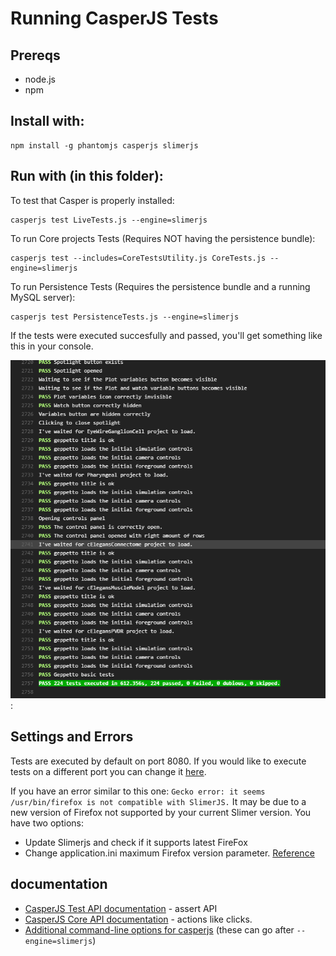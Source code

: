 Running CasperJS Tests
===========

## Prereqs

* node.js
* npm

## Install with:

``` {.sourceCode .javascript}
npm install -g phantomjs casperjs slimerjs
```

## Run with (in this folder):

To test that Casper is properly installed:

``` {.sourceCode .javascript}
casperjs test LiveTests.js --engine=slimerjs 
```

To run Core projects Tests (Requires NOT having the persistence bundle):

``` {.sourceCode .javascript}
casperjs test --includes=CoreTestsUtility.js CoreTests.js --engine=slimerjs
```

To run Persistence Tests (Requires the persistence bundle and a running MySQL server):

``` {.sourceCode .javascript}
casperjs test PersistenceTests.js --engine=slimerjs
```

If the tests were executed succesfully and passed, you'll get something like this in your console.

![image](images/CoreTests.png):

## Settings and Errors

Tests are executed by default on port 8080. If you would like to execute tests on a different port you can change it [here](https://github.com/openworm/org.geppetto.frontend/blob/downloadData/src/main/webapp/js/pages/tests/casperjs/CoreTestsUtility.js#L1).

If you have an error similar to this one:
`Gecko error: it seems /usr/bin/firefox is not compatible with SlimerJS.`
It may be due to a new version of Firefox not supported by your current Slimer version. You have two options:
- Update Slimerjs and check if it supports latest FireFox
- Change application.ini maximum Firefox version parameter. [Reference](https://github.com/laurentj/slimerjs/issues/495#issuecomment-225008001)

## documentation

* [CasperJS Test API documentation](http://docs.casperjs.org/en/latest/modules/tester.html) - assert API
* [CasperJS Core API documentation](http://docs.casperjs.org/en/latest/modules/casper.html) - actions like clicks.
* [Additional command-line options for casperjs](https://docs.slimerjs.org/current/configuration.html#command-line-options) (these can go after `--engine=slimerjs`)
